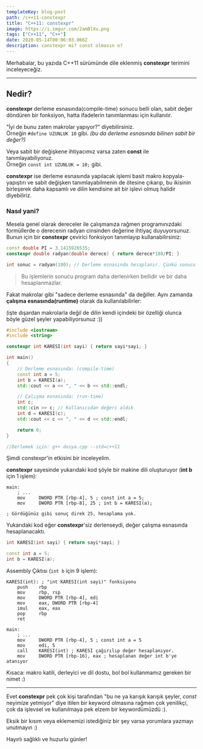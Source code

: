 ```yaml
---
templateKey: blog-post
path: /c++11-constexpr
title: "C++11: constexpr"
image: https://i.imgur.com/2amBlXu.png
tags: ["C++11", "C++"]
date: 2020-05-14T00:06:03.066Z
description: constexpr mi? const olmasın o?
---
```

Merhabalar, bu yazıda C++11 sürümünde dile eklenmiş **constexpr** terimini inceleyeceğiz.

---
## Nedir?
**constexpr** derleme esnasında(compile-time) sonucu belli olan, sabit değer döndüren bir fonksiyon, hatta ifadelerin tanımlanması için kullanılır.

"İyi de bunu zaten makrolar yapıyor?" diyebilirsiniz.
<br>
Örneğin `#define UZUNLUK 10` gibi. *(bu da derleme esnasında bilinen sabit bir değer?)*

Veya sabit bir değişkene ihtiyacımız varsa zaten **const** ile tanımlayabiliyoruz. 
<br>
Örneğin `const int UZUNLUK = 10;` gibi.

**constexpr** ise derleme esnasında yapılacak işlemi basit makro kopyala-yapıştırı ve sabit değişken tanımlayabilmenin de ötesine çıkarıp, bu ikisinin birleşerek daha kapsamlı ve dilin kendisine ait bir işlevi olmuş halidir diyebiliriz.

### Nasıl yani?

Mesela genel olarak dereceler ile çalışmanıza rağmen programınızdaki formüllerde o derecenin radyan cinsinden değerine ihtiyaç duyuyorsunuz. Bunun için bir **constexpr** çevirici fonksiyon tanımlayıp kullanabilirsiniz:

```cpp
const double PI = 3.1415926535;
constexpr double radyan(double derece) { return derece*180/PI; }

int sonuc = radyan(180); // Derleme esnasında hesaplanır. Çünkü sonucu belli ve sabit.
```
> Bu işlemlerin sonucu program daha derlenirken bellidir ve bir daha hesaplanmazlar.


Fakat makrolar gibi "sadece derleme esnasında" da değiller. Aynı zamanda **çalışma esnasında(runtime)** olarak da kullanılabilirler:

(işte dışardan makrolarla değil de dilin kendi içindeki bir özelliği olunca böyle güzel şeyler yapabiliyorsunuz :))
```cpp
#include <iostream>
#include <string>

constexpr int KARESI(int sayi) { return sayi*sayi; }

int main()
{
    // Derleme esnasında: (compile-time)
    const int a = 5;
    int b = KARESI(a);
    std::cout << a << ", " << b << std::endl;

    // Çalışma esnasında: (run-time)
    int c;
    std::cin >> c; // Kullanıcıdan değeri aldık
    int d = KARESI(c);
    std::cout << c << ", " << d << std::endl;

    return 0;
}

//Derlemek için: g++ dosya.cpp --std=c++11
```
Şimdi constexpr'in etkisini bir inceleyelim.

**constexpr** sayesinde yukarıdaki kod şöyle bir makine dili oluşturuyor (**int b** için 1 işlem):

```asm6502
main:
    ; ...
    mov     DWORD PTR [rbp-4], 5 ; const int a = 5;
    mov     DWORD PTR [rbp-8], 25 ; int b = KARESI(a);

; Gördüğünüz gibi sonuç direk 25, hesaplama yok.
```
Yukarıdaki kod eğer **constexpr**'siz derlenseydi, değer çalışma esnasında hesaplanacaktı.
```cpp
int KARESI(int sayi) { return sayi*sayi; }

const int a = 5;
int b = KARESI(a);
```
Assembly Çıktısı (`int b` için 9 işlem):
```asm6502
KARESI(int): ; "int KARESI(int sayi)" fonksiyonu
    push    rbp
    mov     rbp, rsp
    mov     DWORD PTR [rbp-4], edi
    mov     eax, DWORD PTR [rbp-4]
    imul    eax, eax
    pop     rbp
    ret

main:
    ; ...
    mov     DWORD PTR [rbp-4], 5 ; const int a = 5
    mov     edi, 5
    call    KARESI(int) ; KARESI çağırılıp değer hesaplanıyor.
    mov     DWORD PTR [rbp-16], eax ; hesaplanan değer int b'ye atanıyor
```

Kısaca: makro katili, derleyici ve dil dostu, bol bol kullanmamız gereken bir nimet :)

---

Evet **constexpr** pek çok kişi tarafından "bu ne ya karışık karışık şeyler, *const* neyimize yetmiyor" diye itilen bir keyword olmasına rağmen çok yenilikçi, çok da işlevsel ve kullanılmaya pek elzem bir keywordümüzdü :).

Eksik bir kısım veya eklememizi istediğiniz bir şey varsa yorumlara yazmayı unutmayın :)

Hayırlı sağlıklı ve huzurlu günler!